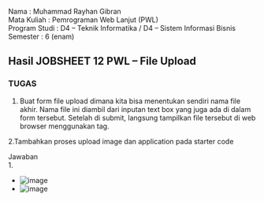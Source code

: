 Nama : Muhammad Rayhan Gibran <br>
Mata Kuliah : Pemrograman Web Lanjut (PWL) <br>
Program Studi : D4 – Teknik Informatika / D4 – Sistem Informasi Bisnis <br>
Semester : 6 (enam)  <br>

## Hasil JOBSHEET 12 PWL – File Upload

 ### TUGAS
1. Buat form file upload dimana kita bisa menentukan sendiri nama file akhir. Nama file ini 
diambil dari inputan text box yang juga ada di dalam form tersebut. Setelah di submit, 
langsung tampilkan file tersebut di web browser menggunakan tag. <br>

2.Tambahkan proses upload image dan application pada starter code

Jawaban <br>
1.
   - ![image](https://github.com/gbrn7/PWL_2024/assets/127575934/3160f03b-b86a-46b2-8d53-fe428b9b6228)
   - ![image](https://github.com/gbrn7/PWL_2024/assets/127575934/a6022e7a-cee9-4440-a983-b81c7813a671)















    





